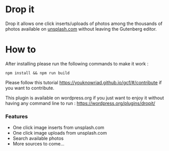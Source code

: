 # Drop it

Drop it allows one click inserts/uploads of photos among the thousands of photos available on <a href="https://unsplash.com">unsplash.com</a> without leaving the Gutenberg editor.

# How to

After installing please run the following commands to make it work : 

`npm install && npm run build`

Please follow this tutorial https://youknowriad.github.io/gcf/#/contribute if you want to contribute.

This plugin is available on wordpress.org if you just want to enjoy it without having any command line to run : https://wordpress.org/plugins/dropit/

### Features

* One click image inserts from unsplash.com
* One click image uploads from unsplash.com
* Search available photos
* More sources to come...
